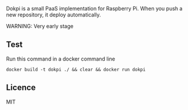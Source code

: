 Dokpi is a small PaaS implementation for Raspberry Pi.
When you push a new repository, it deploy automatically.

WARNING: Very early stage

Test
----
Run this command in a docker command line

    docker build -t dokpi ./ && clear && docker run dokpi

Licence
-------
MIT
